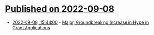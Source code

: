 # [Published on 2022-09-08](index.md)

* [2022-09-08, 15:44:00](https://soylentnews.org/article.pl?sid=22/09/07/1815213&from=rss) - [Major, Groundbreaking Increase in Hype in Grant Applications](https://soylentnews.org/article.pl?sid=22/09/07/1815213&from=rss)
